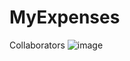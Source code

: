 # MyExpenses
Collaborators
![image](https://github.com/Vadimdarkside/MyExpenses/assets/116905110/494d5f96-86ae-4e83-b98b-48e079f44181)
